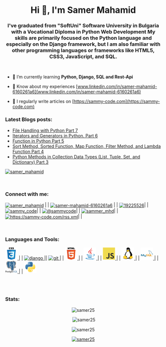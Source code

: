 <h1 align="center">Hi 👋, I'm Samer Mahamid</h1>
<h3 align="center">I've graduated from "SoftUni" Software University in Bulgaria with a Vocational Diploma in Python Web Development My skills are primarily focused on the Python language and especially on the Django framework, but I am also familiar with other programming languages or frameworks like HTML5, CSS3, JavaScript, and SQL.</h3>

<br>

- 🌱 I’m currently learning **Python, Django, SQL and Rest-Api**

- 📄 Know about my experiences [www.linkedin.com/in/samer-mahamid-6160261a6](www.linkedin.com/in/samer-mahamid-6160261a6)

- 📝 I regularly write articles on [https://sammy-code.com](https://sammy-code.com)

### Latest Blogs posts:
<!-- BLOG-POST-LIST:START -->
- [File Handling with Python Part 7](https://www.sammy-code.com/file-handling-with-python-part-7)
- [Iterators and Generators in Python. Part 6](https://www.sammy-code.com/iterators-and-generators-in-python-part-6)
- [Function in Python Part 5](https://www.sammy-code.com/function-in-python-part-5)
- [Sort Method, Sorted Function, Map Function, Filter Method, and Lambda Function Part 4](https://www.sammy-code.com/sort-method-sorted-function-map-function-filter-method-and-lambda-function-part-4)
- [Python Methods in Collection Data Types
&lpar;List, Tuple, Set, and Dictionary&rpar; Part 3](https://www.sammy-code.com/python-methods-in-collection-data-types-list-tuple-set-and-dictionary-part-3)
<!-- BLOG-POST-LIST:END -->

<p align="left"> <a href="https://twitter.com/samer_mahamid" target="blank"><img src="https://img.shields.io/twitter/follow/samer_mahamid?logo=twitter&style=for-the-badge" alt="samer_mahamid" /></a> </p>

<br>

<h3 align="left">Connect with me:</h3>
<p align="left">
<a href="https://twitter.com/samer_mahamid" target="blank"><img align="center" src="https://raw.githubusercontent.com/rahuldkjain/github-profile-readme-generator/master/src/images/icons/Social/twitter.svg" alt="samer_mahamid" height="30" width="40" /></a> | |
<a href="https://linkedin.com/in/samer-mahamid-6160261a6" target="blank"><img align="center" src="https://raw.githubusercontent.com/rahuldkjain/github-profile-readme-generator/master/src/images/icons/Social/linked-in-alt.svg" alt="samer-mahamid-6160261a6" height="30" width="40" /></a> | |
<a href="https://stackoverflow.com/users/19225526" target="blank"><img align="center" src="https://raw.githubusercontent.com/rahuldkjain/github-profile-readme-generator/master/src/images/icons/Social/stack-overflow.svg" alt="19225526" height="30" width="40" /></a>| |
<a href="https://instagram.com/sammy_code" target="blank"><img align="center" src="https://raw.githubusercontent.com/rahuldkjain/github-profile-readme-generator/master/src/images/icons/Social/instagram.svg" alt="sammy_code" height="30" width="40" /></a>| |
<a href="https://hashnode.com/@sammycode" target="blank"><img align="center" src="https://raw.githubusercontent.com/rahuldkjain/github-profile-readme-generator/master/src/images/icons/Social/hashnode.svg" alt="@sammycode" height="30" width="40" /></a>| |
<a href="https://www.hackerrank.com/sammer_mhd" target="blank"><img align="center" src="https://raw.githubusercontent.com/rahuldkjain/github-profile-readme-generator/master/src/images/icons/Social/hackerrank.svg" alt="sammer_mhd" height="30" width="40" /></a>| |
<a href="/https://sammy-code.com/rss.xml" target="blank"><img align="center" src="https://raw.githubusercontent.com/rahuldkjain/github-profile-readme-generator/master/src/images/icons/Social/rss.svg" alt="https://sammy-code.com/rss.xml" height="30" width="40" /></a>| |
</p>

<br>

<h3 align="left">Languages and Tools:</h3>
<p align="left"> <a href="https://www.w3schools.com/css/" target="_blank" rel="noreferrer"> <img src="https://raw.githubusercontent.com/devicons/devicon/master/icons/css3/css3-original-wordmark.svg" alt="css3" width="40" height="40"/> </a> | |
<a href="https://www.djangoproject.com/" target="_blank" rel="noreferrer"> <img src="https://cdn.icon-icons.com/icons2/2415/PNG/512/django_original_logo_icon_146559.png" alt="django" width="40" height="40"/> </a> || 
<a href="https://git-scm.com/" target="_blank" rel="noreferrer"> <img src="https://www.vectorlogo.zone/logos/git-scm/git-scm-icon.svg" alt="git" width="40" height="40"/> </a> | |
<a href="https://www.w3.org/html/" target="_blank" rel="noreferrer"> <img src="https://raw.githubusercontent.com/devicons/devicon/master/icons/html5/html5-original-wordmark.svg" alt="html5" width="40" height="40"/> </a> | |
<a href="https://www.java.com" target="_blank" rel="noreferrer"> <img src="https://raw.githubusercontent.com/devicons/devicon/master/icons/java/java-original.svg" alt="java" width="40" height="40"/> </a> | |
<a href="https://developer.mozilla.org/en-US/docs/Web/JavaScript" target="_blank" rel="noreferrer"> <img src="https://raw.githubusercontent.com/devicons/devicon/master/icons/javascript/javascript-original.svg" alt="javascript" width="40" height="40"/> </a>| | <a href="https://www.linux.org/" target="_blank" rel="noreferrer"> <img src="https://raw.githubusercontent.com/devicons/devicon/master/icons/linux/linux-original.svg" alt="linux" width="40" height="40"/> </a> | |
<a href="https://www.mysql.com/" target="_blank" rel="noreferrer"> <img src="https://raw.githubusercontent.com/devicons/devicon/master/icons/mysql/mysql-original-wordmark.svg" alt="mysql" width="40" height="40"/> </a>| |
<a href="https://www.postgresql.org" target="_blank" rel="noreferrer"> <img src="https://raw.githubusercontent.com/devicons/devicon/master/icons/postgresql/postgresql-original-wordmark.svg" alt="postgresql" width="40" height="40"/> </a> | |
<a href="https://www.python.org" target="_blank" rel="noreferrer"> <img src="https://raw.githubusercontent.com/devicons/devicon/master/icons/python/python-original.svg" alt="python" width="40" height="40"/> </a> </p>

<br>
<br>

### Stats:

<p align="center"><img src="https://github-readme-stats.vercel.app/api/top-langs?username=samer25&theme=tokyonight&show_icons=true&locale=en&layout=compact" alt="samer25" /></p>
<p align="center">&nbsp;<img  src="https://github-readme-stats.vercel.app/api?username=samer25&theme=tokyonight&show_icons=true&locale=en" alt="samer25" />
</p>
<p align="center"><img align="center" src="https://github-readme-streak-stats.herokuapp.com/?user=samer25&theme=tokyonight" alt="samer25" /></p>
<p align="center"> <a href="https://github.com/ryo-ma/github-profile-trophy"><img src="https://github-profile-trophy.vercel.app/?username=samer25&theme=tokyonight" alt="samer25" /></a> </p>
